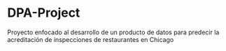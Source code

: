 # DPA-Project
Proyecto enfocado al desarrollo de un producto de datos para predecir la acreditación de inspecciones de restaurantes en Chicago
